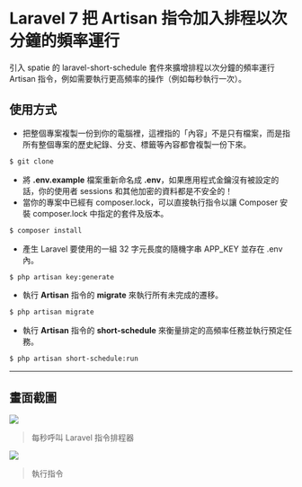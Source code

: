 # Laravel 7 把 Artisan 指令加入排程以次分鐘的頻率運行

引入 spatie 的 laravel-short-schedule 套件來擴增排程以次分鐘的頻率運行 Artisan 指令，例如需要執行更高頻率的操作（例如每秒執行一次）。

## 使用方式
- 把整個專案複製一份到你的電腦裡，這裡指的「內容」不是只有檔案，而是指所有整個專案的歷史紀錄、分支、標籤等內容都會複製一份下來。
```sh
$ git clone
```
- 將 __.env.example__ 檔案重新命名成 __.env__，如果應用程式金鑰沒有被設定的話，你的使用者 sessions 和其他加密的資料都是不安全的！
- 當你的專案中已經有 composer.lock，可以直接執行指令以讓 Composer 安裝 composer.lock 中指定的套件及版本。
```sh
$ composer install
```
- 產生 Laravel 要使用的一組 32 字元長度的隨機字串 APP_KEY 並存在 .env 內。
```sh
$ php artisan key:generate
```
- 執行 __Artisan__ 指令的 __migrate__ 來執行所有未完成的遷移。
```sh
$ php artisan migrate
```
- 執行 __Artisan__ 指令的 __short-schedule__ 來衡量排定的高頻率任務並執行預定任務。
```sh
$ php artisan short-schedule:run
```

----

## 畫面截圖
![](https://i.imgur.com/XbVSzMX.png)
> 每秒呼叫 Laravel 指令排程器

![](https://i.imgur.com/NugAhCR.png)
> 執行指令